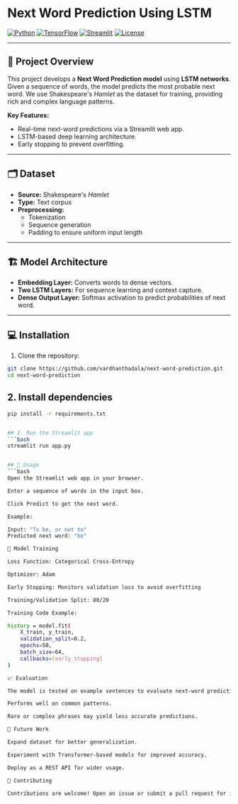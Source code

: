 # Next Word Prediction Using LSTM

[![Python](https://img.shields.io/badge/Python-3.10-blue)](https://www.python.org/)
[![TensorFlow](https://img.shields.io/badge/TensorFlow-2.x-orange)](https://www.tensorflow.org/)
[![Streamlit](https://img.shields.io/badge/Streamlit-1.28-brightgreen)](https://streamlit.io/)
[![License](https://img.shields.io/badge/License-MIT-green)](LICENSE)

---

## 🚀 Project Overview
This project develops a **Next Word Prediction model** using **LSTM networks**.  
Given a sequence of words, the model predicts the most probable next word. We use Shakespeare's *Hamlet* as the dataset for training, providing rich and complex language patterns.

**Key Features:**
- Real-time next-word predictions via a Streamlit web app.
- LSTM-based deep learning architecture.
- Early stopping to prevent overfitting.

---

## 🗂 Dataset
- **Source:** Shakespeare's *Hamlet*
- **Type:** Text corpus
- **Preprocessing:** 
  - Tokenization
  - Sequence generation
  - Padding to ensure uniform input length

---

## 🏗 Model Architecture
- **Embedding Layer:** Converts words to dense vectors.
- **Two LSTM Layers:** For sequence learning and context capture.
- **Dense Output Layer:** Softmax activation to predict probabilities of next word.

---

## 💻 Installation
1. Clone the repository:
```bash
git clone https://github.com/vardhanthadala/next-word-prediction.git
cd next-word-prediction
```
## 2. Install dependencies
```bash
pip install -r requirements.txt


## 3. Run the Streamlit app
```bash
streamlit run app.py


## 🎯 Usage
```bash
Open the Streamlit web app in your browser.

Enter a sequence of words in the input box.

Click Predict to get the next word.

Example:

Input: "To be, or not to"
Predicted next word: "be"

🧠 Model Training

Loss Function: Categorical Cross-Entropy

Optimizer: Adam

Early Stopping: Monitors validation loss to avoid overfitting

Training/Validation Split: 80/20

Training Code Example:

history = model.fit(
    X_train, y_train,
    validation_split=0.2,
    epochs=50,
    batch_size=64,
    callbacks=[early_stopping]
)

📈 Evaluation

The model is tested on example sentences to evaluate next-word prediction accuracy.

Performs well on common patterns.

Rare or complex phrases may yield less accurate predictions.

🔮 Future Work

Expand dataset for better generalization.

Experiment with Transformer-based models for improved accuracy.

Deploy as a REST API for wider usage.

🤝 Contributing

Contributions are welcome! Open an issue or submit a pull request for improvements or bug fixes.
